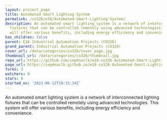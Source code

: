 ```yaml
---
layout: project_page
title: Automated Smart Lighting System
permalink: /co326/e18/Automated-Smart-Lighting-System/
description: An automated smart lighting system is a network of interconnected lighting
  fixtures that can be controlled remotely using advanced technologies.  This system
  will offer various benefits, including energy efficiency and convenience.
has_children: false
parent: E18 Industrial Automation Projects (CO326)
grand_parent: Industrial Automation Projects (CO326)
cover_url: /data/categories/co326/cover_page.jpg
thumbnail_url: /data/categories/co326/thumbnail.jpg
repo_url: https://github.com/cepdnaclk/e18-co326-Automated-Smart-Lighting-System
page_url: https://cepdnaclk.github.io/e18-co326-Automated-Smart-Lighting-System
forks: 3
watchers: 0
stars: 0
started_on: '2023-06-12T19:15:34Z'
---
```


An automated smart lighting system is a network of interconnected lighting fixtures that can be controlled remotely using advanced technologies.  This system will offer various benefits, including energy efficiency and convenience.